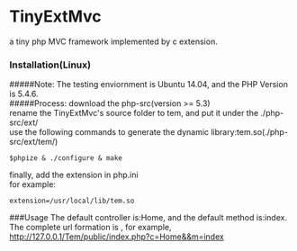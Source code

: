 # TinyExtMvc
a tiny php MVC framework implemented by c extension.
### Installation(Linux)
#####Note: 
The testing enviornment is Ubuntu 14.04, and the PHP Version is 5.4.6. <br>
#####Process:
download the php-src(version >= 5.3)<br>
rename the TinyExtMvc's source folder to tem, and put it under the ./php-src/ext/<br>
use the following commands to generate the dynamic library:tem.so(./php-src/ext/tem/)
```
$phpize & ./configure & make
```
finally, add the extension in php.ini<br>
for example:
```
extension=/usr/local/lib/tem.so
```

###Usage
The default controller is:Home, and the default method is:index.<br>
The complete url formation is , for example, http://127.0.0.1/Tem/public/index.php?c=Home&&m=index

